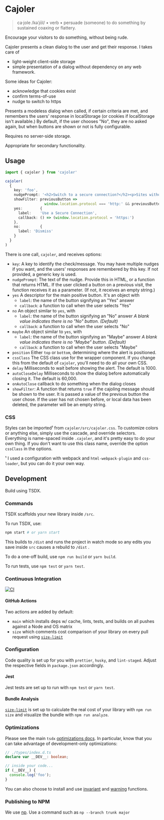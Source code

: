 # Cajoler

> ca·jole /kəˈjōl/
> • verb •
> persuade (someone) to do something by sustained coaxing or flattery.

Encourage your visitors to do something, without being rude. 

Cajoler presents a clean dialog to the user and get their response.
I takes care of
* light-weight client-side storage
* simple presentation of a dialog without dependency on any web framework.

Some ideas for Cajoler:
* acknowledge that cookies exist
* confirm terms-of-use
* nudge to switch to https

Presents a modeless dialog when called, if certain criteria are met, and 
remembers the users' response in localStorage (or cookies if localStorage isn't available.)
By default, if the user chooses "No", they are no asked again, but when buttons
are shown or not is fully configurable.

Requires no server-side storage.

Appropriate for secondary functionality.

## Usage

```typescript
import { cajoler } from 'cajoler'

cajoler(
  {
    key: 'foo',
    nudgePrompt: '<h2>Switch to a secure connection?</h2><p>Sites without the "s" in "https:" are susceptible to "wire-tapping" attacks. Observers can easily see what you are doing.</p>',
    showFilter: previousButton =>
                  window.location.protocol === 'http:' && previousButton !== 'no',
    yes:        {
      label:    'Use a Secure Connection',
      callback: () => (window.location.protocol = 'https:')
    },
    no:         {
      label: 'Dismiss'
    }
  }
)
```

There is one call, `cajoler`, and receives options:

* `key`: A key to identify the check/message. You may have multiple nudges if you want, and the users' responses are remembered by this key. If not provided, a generic key is used. 
* `nudgePrompt`: The text of the nudge. Provide this in HTML, or a function that returns HTML. If the user clicked a button on a previous visit, the function receives it as a parameter. (If not, it receives an empty string.)
* `yes` A descriptor for the main positive button. It's an object with
    - `label`: the name of the button signifying an "Yes" answer
    - `callback`: a function to call when the user selects "Yes"
* `no` An object similar to `yes`, with
    - `label`: the name of the button signifying an "No" answer
      _A blank value indicates there is no "No" button. (Default)_
    - `callback`: a function to call when the user selects "No"
* `maybe` An object similar to `yes`, with
    - `label`: the name of the button signifying an "Maybe" answer
      _A blank value indicates there is no "Maybe" button. (Default)_
    - `callback`: a function to call when the user selects "Maybe"
* `position` Either `top` or `bottom`, determining where the alert is positioned.
* `cssClass` The CSS class use for the wrapper component. If you change this from the default of `cajoler`, you'll need to do all your own CSS.
* `delay` Milliseconds to wait before showing the alert. The default is 1000.
* `autoCloseDelay` Milliseconds to show the dialog before automatically closing it. The default is 60,000.
* `onAutoClose` callback to do something when the dialog closes
* `showFilter`: A function that returns `true` if the cajoling message should be shown to the user. It is passed a value
  of the previous button the user chose. If the user has not chosen before, or local data has been deleted, the
  parameter will be an empty string.
  
### CSS

Styles can be imported¹ from `cajoler/src/cajoler.css`. To customize colors or anything else, simply use the cascade, and
override selectors. Everything is name-spaced inside `.cajoler`, and it's pretty easy to do your own thing. If you don't want to use this class name, override the option `cssClass` in the options.

¹ I used a configuration with webpack and `html-webpack-plugin` and `css-loader`, but you can do it your own way.

## Development

Build using TSDX.

### Commands

TSDX scaffolds your new library inside `/src`.

To run TSDX, use:

```bash
npm start # or yarn start
```

This builds to `/dist` and runs the project in watch mode so any edits you save inside `src` causes a rebuild to `/dist`
.

To do a one-off build, use `npm run build` or `yarn build`.

To run tests, use `npm test` or `yarn test`.

### Continuous Integration

[![CI](https://github.com/ndp/cajoler/actions/workflows/main.yml/badge.svg)](https://github.com/ndp/cajoler/actions/workflows/main.yml)

#### GitHub Actions

Two actions are added by default:

- `main` which installs deps w/ cache, lints, tests, and builds on all pushes against a Node and OS matrix
- `size` which comments cost comparison of your library on every pull request
  using [`size-limit`](https://github.com/ai/size-limit)

### Configuration

Code quality is set up for you with `prettier`, `husky`, and `lint-staged`. Adjust the respective fields
in `package.json` accordingly.

#### Jest

Jest tests are set up to run with `npm test` or `yarn test`.

#### Bundle Analysis

[`size-limit`](https://github.com/ai/size-limit) is set up to calculate the real cost of your library
with `npm run size` and visualize the bundle with `npm run analyze`.

### Optimizations

Please see the main `tsdx` [optimizations docs](https://github.com/palmerhq/tsdx#optimizations). In particular, know
that you can take advantage of development-only optimizations:

```typescript
// ./types/index.d.ts
declare var __DEV__: boolean;

// inside your code...
if (__DEV__) {
  console.log('foo');
}
```

You can also choose to install and use [invariant](https://github.com/palmerhq/tsdx#invariant)
and [warning](https://github.com/palmerhq/tsdx#warning) functions.

### Publishing to NPM

We use [np](https://github.com/sindresorhus/np). Use a command such as `np --branch trunk major`
